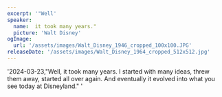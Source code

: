 ```yaml
---
excerpt: '"Well'
speaker:
  name:  it took many years."
  picture: 'Walt Disney'
ogImage:
  url: '/assets/images/Walt_Disney_1946_cropped_100x100.JPG'
releaseDate: '/assets/images/Walt_Disney_1964_cropped_512x512.jpg'
---
```


'2024-03-23,"Well, it took many years. I started with many ideas, threw them away, started all over again. And eventually it evolved into what you see today at Disneyland."'
